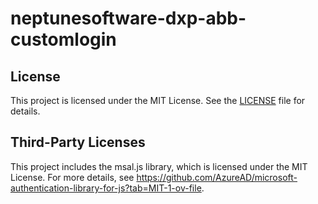 # neptunesoftware-dxp-abb-customlogin

## License
 
This project is licensed under the MIT License. See the [LICENSE](./LICENSE) file for details.

## Third-Party Licenses

This project includes the msal.js library, which is licensed under the MIT License.
For more details, see https://github.com/AzureAD/microsoft-authentication-library-for-js?tab=MIT-1-ov-file.
